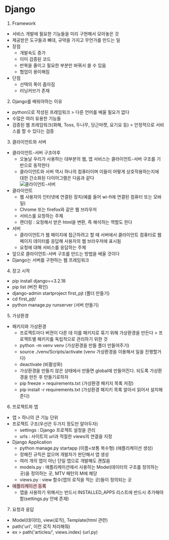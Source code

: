 # Django
1. Framework
- 서비스 개발에 필요한 기능들을 미리 구현해서 모아놓은 것
- 제공받은 도구들과 뼈대, 규약을 가지고 무언가를 만드는 일
- 장점
  - 개발속도 증가
  - 이미 검증된 코드
  - 반복을 줄이고 필요한 부분만 바꿔서 쓸 수 있음
  - 협업이 용이해짐
- 단점
  - 선택의 폭이 좁아짐
  - 러닝커브가 존재

2. Django를 배워야하는 이유
- python으로 작성된 프레임워크 > 다른 언어를 배울 필요가 없다
- 수많은 여러 유용한 기능들
- 검증된 웹 프레임워크(화해, Toss, 두나무, 당근마켓, 요기요 등) > 안정적으로 서비스를 할 수 있다는 검증

3. 클라이언트와 서버
- 클라이언트-서버 구조야후
  - 오늘날 우리가 사용하는 대부분의 웹, 앱 서비스는 클라이언트-서버 구조를 기반으로 동작한다
  - 클라이언트와 서버 역시 하나의 컴퓨터이며 이들이 어떻게 상호작용하는지에 대한 간소화된 다이어그램은 다음과 같다  
  ![클라이언트-서버](https://user-images.githubusercontent.com/122499274/224861987-2ba75215-9bf5-4740-a54e-7f7e3dfd58fb.png)
- 클라이언트
  - 웹 사용자의 인터넷에 연결된 장치(예를 들어 wi-fi에 연결된 컴퓨터 또는 모바일)
  - Chrome 또는 firefox와 같은 웹 브라우저
  - 서비스를 요청하는 주체
  - 랜더링 : 요청해서 받은 html을 변환, 즉 해석하는 역할도 한다
- 서버
  - 클라이언트가 웹 페이지에 접근하려고 할 때 서버에서 클라이언트 컴퓨터로 웹 페이지 데이터를 응답해 사용자의 웹 브라우저에 표시됨
  - 요청에 대해 서비스를 응답하는 주체
- 앞으로 클라이언트-서버 구조를 만드는 방법을 배울 것이다
- Django는 서버를 구현하는 웹 프레임워크

4. 장고 시작
- pip install django==3.2.18
- pip list (버전 확인)
- django-admin startproject first_pjt (폴더 만들기)
- cd first_pjt/
- python manage.py runserver (서버 만들기)

5. 가상환경
- 패키지와 가상환경
  - 프로젝트마다 버젼이 다른 데 이를 패키지로 묶기 위해 가상환경을 만든다 > 프로젝트별 패키지를 독립적으로 관리하기 위한 것
  - python -m venv venv (가상환경을 만들 폴더 만들어주기)
  - source ./venv/Scripts/activate (venv 가상환경을 이용해서 일을 진행할거다)
  - deactivate (비활성화)
  - 가상환경을 만들지 않은 상태에서 만들면 global에 만들어진다. 되도록 가상환경을 만든 후 만들기로하자
  - pip freeze > requirements.txt (가상환경 패키지 목록 저장)
  - pip install -r requirements.txt (가상환경 패지키 목록 알아서 읽어서 설치해준다)

6. 프로젝트와 앱
- 앱 > 하나의 큰 기능 단위
- 프로젝트 구조(우선은 두가지 정도만 알아두자)
  - settings : Django 프로젝트 설정을 관리
  - urls : 사이트의 url과 적절한 views의 연결을 지정
- Django Application
  - python manage.py startapp (이름=보통 복수형) (애플리케이션 생성)
  - 정해진 규칙은 없으며 개발자가 판단해서 앱 생성
  - 여러 개의 앱이 아닌 단일 앱으로 개발해도 괜찮음
  - models.py : 애플리케이션에서 사용하는 Model(데이터의 구조를 정의하는 곳)을 정의하는 곳, MTV 패턴의 M에 해당
  - views.py : view 함수(앱의 로직을 적는 곳)들이 정의되는 곳
- <span style='background-color:#ffdce0'>애플리케이션 등록</span>
  - 앱을 사용하기 위해서는 반드시 INSTALLED_APPS 리스트에 반드시 추가해야함(settings.py 안에 존재)

7. 요청과 응답
- Model(데이터), view(로직), Template(html 관련)
- path('url', 이런 로직 처리해줘)
- ex > path('articles/', views.index) (url.py)
  